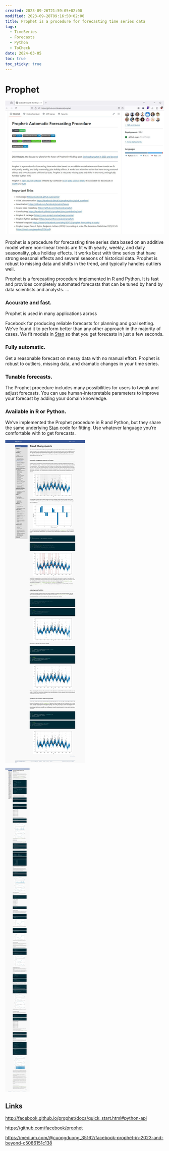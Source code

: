 ```yaml
---
created: 2023-09-26T21:59:05+02:00
modified: 2023-09-28T09:16:50+02:00
title: Prophet is a procedure for forecasting time series data
tags:
  - TimeSeries
  - Forecasts
  - Python
  - ToCheck
date: 2024-03-05
toc: true
toc_sticky: true
---
```

# Prophet

![](../_asset/2023-09-26-Prophet_image_1.jpg)

Prophet is a procedure for forecasting time series data based on an additive model where non-linear trends are fit with yearly, weekly, and daily seasonality, plus holiday effects. It works best with time series that have strong seasonal effects and several seasons of historical data. Prophet is robust to missing data and shifts in the trend, and typically handles outliers well.

Prophet is a forecasting procedure implemented in R and Python. It is fast and provides completely automated forecasts that can be tuned by hand by data scientists and analysts.
...

### Accurate and fast.

Prophet is used in many applications across 

Facebook for producing reliable forecasts for planning and goal setting. We’ve found it to perform better than any other approach in the majority of cases. We fit models in [Stan](http://mc-stan.org) so that you get forecasts in just a few seconds.

### Fully automatic.

Get a reasonable forecast on messy data with no manual effort. Prophet is robust to outliers, missing data, and dramatic changes in your time series.

### Tunable forecasts.

The Prophet procedure includes many possibilities for users to tweak and adjust forecasts. You can use human-interpretable parameters to improve your forecast by adding your domain knowledge.

### Available in R or Python.

We’ve implemented the Prophet procedure in R and Python, but they share the same underlying [Stan](http://mc-stan.org) code for fitting. Use whatever language you’re comfortable with to get forecasts.

![](../_asset/2023-09-26-Prophet_image_2.jpg)

![](../_asset/2023-09-26-Prophet_image_3.jpg)
## Links 

<http://facebook.github.io/prophet/docs/quick_start.html#python-api>

<https://github.com/facebook/prophet>

<https://medium.com/@cuongduong_35162/facebook-prophet-in-2023-and-beyond-c5086151c138>